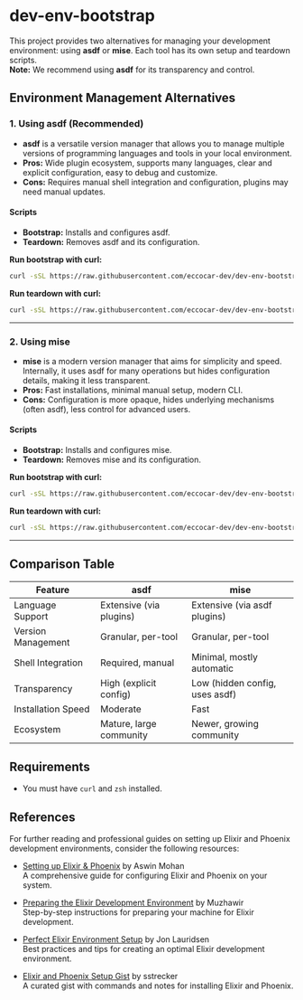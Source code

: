 # dev-env-bootstrap

This project provides two alternatives for managing your development environment: using **asdf** or **mise**. Each tool has its own setup and teardown scripts.  
**Note:** We recommend using **asdf** for its transparency and control.

## Environment Management Alternatives

### 1. Using asdf (Recommended)

- **asdf** is a versatile version manager that allows you to manage multiple versions of programming languages and tools in your local environment.
- **Pros:** Wide plugin ecosystem, supports many languages, clear and explicit configuration, easy to debug and customize.
- **Cons:** Requires manual shell integration and configuration, plugins may need manual updates.

#### Scripts

- **Bootstrap:** Installs and configures asdf.
- **Teardown:** Removes asdf and its configuration.

**Run bootstrap with curl:**
```sh
curl -sSL https://raw.githubusercontent.com/eccocar-dev/dev-env-bootstrap/main/bootstrap-asdf.sh | zsh
```

**Run teardown with curl:**
```sh
curl -sSL https://raw.githubusercontent.com/eccocar-dev/dev-env-bootstrap/main/teardown-asdf.sh | zsh
```

---

### 2. Using mise

- **mise** is a modern version manager that aims for simplicity and speed. Internally, it uses asdf for many operations but hides configuration details, making it less transparent.
- **Pros:** Fast installations, minimal manual setup, modern CLI.
- **Cons:** Configuration is more opaque, hides underlying mechanisms (often asdf), less control for advanced users.

#### Scripts

- **Bootstrap:** Installs and configures mise.
- **Teardown:** Removes mise and its configuration.

**Run bootstrap with curl:**
```sh
curl -sSL https://raw.githubusercontent.com/eccocar-dev/dev-env-bootstrap/main/bootstrap-mise.sh | zsh
```

**Run teardown with curl:**
```sh
curl -sSL https://raw.githubusercontent.com/eccocar-dev/dev-env-bootstrap/main/teardown-mise.sh | zsh
```

---

## Comparison Table

| Feature                | asdf                              | mise                          |
|------------------------|-----------------------------------|-------------------------------|
| Language Support       | Extensive (via plugins)           | Extensive (via asdf plugins)  |
| Version Management     | Granular, per-tool                | Granular, per-tool            |
| Shell Integration      | Required, manual                  | Minimal, mostly automatic     |
| Transparency          | High (explicit config)             | Low (hidden config, uses asdf)|
| Installation Speed     | Moderate                          | Fast                          |
| Ecosystem              | Mature, large community           | Newer, growing community      |

## Requirements

- You must have `curl` and `zsh` installed.

## References

For further reading and professional guides on setting up Elixir and Phoenix development environments, consider the following resources:

- [Setting up Elixir & Phoenix](https://aswinmohan.me/setup-elixir-phoenix) by Aswin Mohan  
  A comprehensive guide for configuring Elixir and Phoenix on your system.

- [Preparing the Elixir Development Environment](https://dev.to/muzhawir/preparing-the-elixir-development-environment-39ep) by Muzhawir  
  Step-by-step instructions for preparing your machine for Elixir development.

- [Perfect Elixir Environment Setup](https://dev.to/jonlauridsen/perfect-elixir-environment-setup-1145) by Jon Lauridsen  
  Best practices and tips for creating an optimal Elixir development environment.

- [Elixir and Phoenix Setup Gist](https://gist.github.com/sstrecker/9de2f970be4f779395d832cfcd331e25) by sstrecker  
  A curated gist with commands and notes for installing Elixir and Phoenix.
